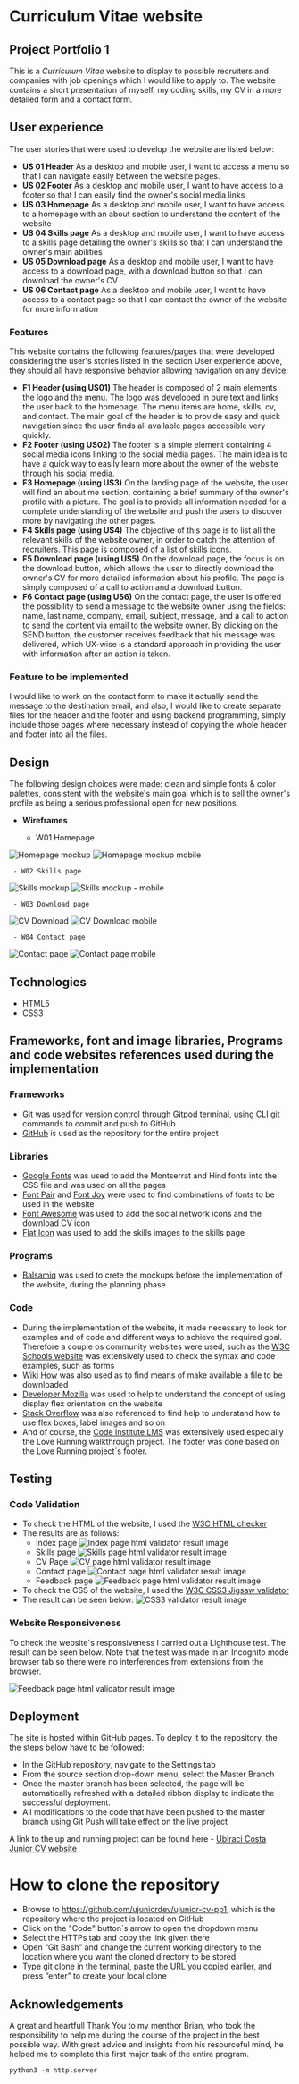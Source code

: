 # Curriculum Vitae website
## Project Portfolio 1

This is a *Curriculum Vitae* website to display to possible recruiters and companies with job openings which I would like to apply to. The website contains a short presentation of myself, my coding skills, my CV in a more detailed form and a contact form.

## User experience

The user stories that were used to develop the website are listed below:

 - **US 01 Header**
As a desktop and mobile user, I want to access a menu so that I can navigate easily between the website pages.
 - **US 02 Footer**
As a desktop and mobile user, I want to have access to a footer so that I can easily find the owner's social media links
 - **US 03 Homepage**
As a desktop and mobile user, I want to have access to a homepage with an about section to understand the content of the website 
 - **US 04 Skills page**
As a desktop and mobile user, I want to have access to a skills page detailing the owner's skills so that I can understand the owner's main abilities
 - **US 05 Download page**
As a desktop and mobile user, I want to have access to a download page, with a download button so that I can download the owner's CV
 - **US 06 Contact page**
As a desktop and mobile user, I want to have access to a contact page so that I can contact the owner of the website for more information

### Features

This website contains the following features/pages that were developed considering the user's stories listed in the section User experience above, they should all have responsive behavior allowing navigation on any device:

 - **F1 Header (using US01)**
The header is composed of 2 main elements: the logo and the menu. The logo was developed in pure text and links the user back to the homepage. The menu items are home, skills, cv, and contact. The main goal of the header is to provide easy and quick navigation since the user finds all available pages accessible very quickly.
 - **F2 Footer (using US02)**
The footer is a simple element containing 4 social media icons linking to the social media pages. The main idea is to have a quick way to easily learn more about the owner of the website through his social media.
 - **F3 Homepage (using US3)**
On the landing page of the website, the user will find an about me section, containing a brief summary of the owner's profile with a picture. The goal is to provide all information needed for a complete understanding of the website and push the users to discover more by navigating the other pages.
 - **F4 Skills page (using US4)**
The objective of this page is to list all the relevant skills of the website owner, in order to catch the attention of recruiters. This page is composed of a list of skills icons.
 - **F5 Download page (using US5)**
On the download page, the focus is on the download button, which allows the user to directly download the owner's CV for more detailed information about his profile. The page is simply composed of a call to action and a download button.
 - **F6 Contact page (using US6)**
On the contact page, the user is offered the possibility to send a message to the website owner using the fields: name, last name, company, email, subject, message, and a call to action to send the content via email to the website owner.
By clicking on the SEND button, the customer receives feedback that his message was delivered, which UX-wise is a standard approach in providing the user with information after an action is taken.

### Feature to be implemented

 I would like to work on the contact form to make it actually send the message to the destination email, and  also, I would like to create separate files for the header and the footer and using backend programming, simply include those pages where necessary instead of copying the whole header and footer into all the files.

## Design
The following design choices were made: clean and simple fonts & color palettes, consistent with the website's main goal which is to sell the owner's profile as being a serious professional open for new positions.

 - **Wireframes**

	 - W01 Homepage

![Homepage mockup](https://raw.githubusercontent.com/ujuniordev/ujunior-cv-pp1/59cc03a74ad1e9d03c9478304fbbfed3ce060048/wireframes/home.png)
![Homepage mockup mobile](https://raw.githubusercontent.com/ujuniordev/ujunior-cv-pp1/main/wireframes/home-mobile.png)

	 - W02 Skills page

![Skills mockup](https://raw.githubusercontent.com/ujuniordev/ujunior-cv-pp1/main/wireframes/skills.png)
![Skills mockup - mobile](https://raw.githubusercontent.com/ujuniordev/ujunior-cv-pp1/main/wireframes/skills-mobile.png)

	 - W03 Download page

![CV Download](https://raw.githubusercontent.com/ujuniordev/ujunior-cv-pp1/96dad7bb3d5527ae1cf6b81e188a61dca21af005/wireframes/cv-download.png)
![CV Download mobile](https://raw.githubusercontent.com/ujuniordev/ujunior-cv-pp1/main/wireframes/cv-download-mobile.png)

	 - W04 Contact page

![Contact page](https://raw.githubusercontent.com/ujuniordev/ujunior-cv-pp1/96dad7bb3d5527ae1cf6b81e188a61dca21af005/wireframes/contact.png)
![Contact page mobile](https://raw.githubusercontent.com/ujuniordev/ujunior-cv-pp1/main/wireframes/contact-mobile.png)

## Technologies

 - HTML5
 - CSS3

## Frameworks, font and image libraries, Programs and code websites references used during the implementation

### Frameworks
 - [Git](https://git-scm.com/) was used for version control through [Gitpod](https://gitpod.io/) terminal, using CLI git commands to commit and push to GitHub
 - [GitHub](https://github.com/) is used as the repository for the entire project
### Libraries
 - [Google Fonts](https://fonts.google.com/) was used to add the Montserrat and Hind fonts into the CSS file and was used on all the pages
 - [Font Pair](https://www.fontpair.co/) and [Font Joy](https://fontjoy.com/) were used to find combinations of fonts to be used in the website
 - [Font Awesome](https://fontawesome.com/) was used to add the social network icons and the download CV icon
 - [Flat Icon](https://www.flaticon.com/) was used to add the skills images to the skills page
### Programs
 - [Balsamiq](https://balsamiq.com/) was used to crete the mockups before the implementation of the website, during the planning phase
### Code
 - During the implementation of the website, it made necessary to look for examples and of code and different ways to achieve the required goal. Therefore a couple os community websites were used, such as the [W3C Schools website](https://www.w3schools.com/) was extensively used to check the syntax and code examples, such as forms
 - [Wiki How](https://pt.wikihow.com/) was also used as to find means of make available a file to be downloaded
 - [Developer Mozilla](https://developer.mozilla.org/) was used to help to understand the concept of using display flex orientation on the website
 - [Stack Overflow](https://stackoverflow.com/) was also referenced to find help to understand how to use flex boxes, label images and so on
 - And of course, the [Code Institute LMS](https://learn.codeinstitute.net/) was extensively used especially the Love Running walkthrough project. The footer was done based on the Love Running project´s footer.

## Testing
### Code Validation

 - To check the HTML of the website, I used the [W3C HTML checker](https://validator.w3.org/) 
 - The results are as follows:
	 - Index page
	![Index page html validator result image](https://raw.githubusercontent.com/ujuniordev/ujunior-cv-pp1/8c1956848f3c5a24efa6b4a602981ac49718fa12/testing/html-validator-index.png)
     - Skills page
     ![Skills page html validator result image](https://raw.githubusercontent.com/ujuniordev/ujunior-cv-pp1/8c1956848f3c5a24efa6b4a602981ac49718fa12/testing/html-validator-skills.png)
     - CV Page 
     ![CV page html validator result image](https://raw.githubusercontent.com/ujuniordev/ujunior-cv-pp1/8c1956848f3c5a24efa6b4a602981ac49718fa12/testing/html-validator-cv.png)
     - Contact page
     ![Contact page html validator result image](https://raw.githubusercontent.com/ujuniordev/ujunior-cv-pp1/8c1956848f3c5a24efa6b4a602981ac49718fa12/testing/html-validator-contact.png)
     - Feedback page
     ![Feedback page html validator result image](https://raw.githubusercontent.com/ujuniordev/ujunior-cv-pp1/8c1956848f3c5a24efa6b4a602981ac49718fa12/testing/html-validator-feedback.png)
- To check the CSS of the website, I used the [W3C CSS3 Jigsaw validator](https://jigsaw.w3.org/css-validator/)
- The result can be seen below:
![CSS3 validator result image](https://raw.githubusercontent.com/ujuniordev/ujunior-cv-pp1/8c1956848f3c5a24efa6b4a602981ac49718fa12/testing/css-validator.png)

### Website Responsiveness
To check the website´s responsiveness I carried out a Lighthouse test. The result can be seen below.
Note that the test was made in an Incognito mode browser tab so there were no interferences from extensions from the browser.

![Feedback page html validator result image](https://raw.githubusercontent.com/ujuniordev/ujunior-cv-pp1/8c1956848f3c5a24efa6b4a602981ac49718fa12/testing/lighthouse.png)

## Deployment

The site is hosted within GitHub pages. To deploy it to the repository, the the steps below have to be followed:

- In the GitHub repository, navigate to the Settings tab
- From the source section drop-down menu, select the Master Branch
- Once the master branch has been selected, the page will be automatically refreshed with a detailed ribbon display to indicate the successful deployment.
- All modifications to the code that have been pushed to the master branch using Git Push will take effect on the live project

A link to the up and running project can be found here - [Ubiraci Costa Junior CV website](https://ujuniordev.github.io/ujunior-cv-pp1/feedback.html)

# How to clone the repository
 - Browse to https://github.com/ujuniordev/ujunior-cv-pp1, which is the repository where the project is located on GitHub
 - Click on the "Code" button´s arrow to open the dropdown menu
 - Select the HTTPs tab and copy the link given there
 - Open “Git Bash” and change the current working directory to the location where you want the cloned directory to be stored
 - Type git clone in the terminal, paste the URL you copied earlier, and press “enter” to create your local clone

 ## Acknowledgements
 A great and heartfull Thank You to my menthor Brian, who took the responsibility to help me during the course of the project in the best possible way. 
 With great advice and insights from his resourceful mind, he helped me to complete this first major task of the entire program.











`python3 -m http.server`
